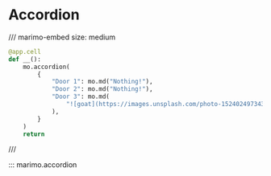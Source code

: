 # Accordion

/// marimo-embed
    size: medium

```python
@app.cell
def __():
    mo.accordion(
        {
            "Door 1": mo.md("Nothing!"),
            "Door 2": mo.md("Nothing!"),
            "Door 3": mo.md(
                "![goat](https://images.unsplash.com/photo-1524024973431-2ad916746881)"
            ),
        }
    )
    return
```

///

::: marimo.accordion
